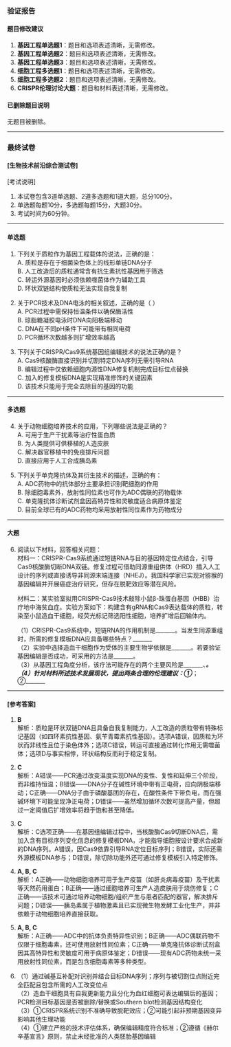 ### 验证报告

#### 题目修改建议
1. **基因工程单选题1**：题目和选项表述清晰，无需修改。
2. **基因工程单选题2**：题目和选项表述清晰，无需修改。
3. **基因工程单选题3**：题目和选项表述清晰，无需修改。
4. **细胞工程多选题1**：题目和选项表述清晰，无需修改。
5. **细胞工程多选题2**：题目和选项表述清晰，无需修改。
6. **CRISPR伦理讨论大题**：题目和材料表述清晰，无需修改。

#### 已删除题目说明
无题目被删除。

---

### 最终试卷

#### [生物技术前沿综合测试卷]
[考试说明]
1. 本试卷包含3道单选题、2道多选题和1道大题，总分100分。
2. 单选题每题10分，多选题每题15分，大题30分。
3. 考试时间为60分钟。

---

#### 单选题
1. 下列关于质粒作为基因工程载体的说法，正确的是：  
   A. 质粒是存在于细菌染色体上的线形单链DNA分子  
   B. 人工改造后的质粒通常含有抗生素抗性基因用于筛选  
   C. 转运外源基因时必须依赖噬菌体作为辅助工具  
   D. 环状双链结构使质粒无法实现自我复制  

2. 关于PCR技术及DNA电泳的相关叙述，正确的是（ ）  
   A. PCR过程中需保持恒温条件以确保酶活性  
   B. 琼脂糖凝胶电泳时DNA向阳极端移动  
   C. DNA在不同pH条件下可能带有相同电荷  
   D. PCR循环次数越多则扩增效率越高  

3. 下列关于CRISPR/Cas9系统基因组编辑技术的说法正确的是？  
   A. Cas9核酸酶直接识别并切割特定DNA序列无需引导RNA  
   B. 编辑过程中仅依赖细胞内源性DNA修复机制完成目标位点替换  
   C. 加入的修复模板DNA是实现精准修饰的关键因素  
   D. 该技术只能用于完全去除目的基因的功能  

---

#### 多选题
4. 关于动物细胞培养技术的应用，下列哪些说法是正确的？  
   A. 可用于生产干扰素等治疗性蛋白质  
   B. 为人类提供可供移植的人造皮肤  
   C. 解决器官移植中的免疫排斥问题  
   D. 直接应用于人工合成胰岛素  

5. 下列关于单克隆抗体及其衍生技术的描述，正确的有：  
   A. ADC药物中的抗体部分主要承担识别靶细胞的作用  
   B. 除细胞毒素外，放射性同位素也可作为ADC偶联的药物载体  
   C. 单克隆抗体诊断试剂盒因高特异性和灵敏度适合病原体鉴定  
   D. 目前全球已有的ADC药物均采用放射性同位素作为药物成分  

---

#### 大题
6. 阅读以下材料，回答相关问题：  
   材料一：CRISPR-Cas9系统通过短链RNA与目的基因特定位点结合，引导Cas9核酸酶切断DNA双链。修复过程可借助同源重组供体（HRD）插入人工设计的序列或直接诱导非同源末端连接（NHEJ）。我国科学家已实现对猕猴的基因编辑并开展癌症治疗研究，但存在脱靶效应等潜在风险。  

   材料二：某实验室拟用CRISPR-Cas9技术敲除小鼠β-珠蛋白基因（HBB）治疗地中海贫血症。实验方案如下：构建含有gRNA和Cas9表达载体的质粒，转染至小鼠造血干细胞，经荧光标记筛选阳性细胞，培养扩增后回输体内。  

   （1）CRISPR-Cas9系统中，短链RNA的作用机制是_______。当发生同源重组时，所需的修复模板DNA应具备哪些特点？_______  
   （2）实验中选择造血干细胞作为受体的主要生物学依据是_______。若要验证基因编辑是否成功，可采用的方法是_______。  
   （3）从基因工程角度分析，该疗法可能存在的两个主要风险是_______、_______。  
   （4）针对材料所述技术发展现状，提出两条合理的伦理建议：①_______；②_______  

---

#### [参考答案]
1. **B**  
   解析：质粒是环状双链DNA且具备自我复制能力，人工改造的质粒带有特殊标记基因（如四环素抗性基因、氨苄青霉素抗性基因）。选项A错误，因质粒为环状而非线性且位于染色体外；选项C错误，转运可直接通过转化作用无需噬菌体；选项D与事实相悖，环状结构反而利于稳定复制。  

2. **C**  
   解析：A错误——PCR通过改变温度实现DNA的变性、复性和延伸三个阶段，而非维持恒温；B错误——DNA分子在碱性环境中带有正电荷，应向阴极端移动；C正确——DNA分子由于磷酸基团的存在，在酸性条件下带负电，而在强碱环境下可能呈现净正电荷；D错误——虽然增加循环次数可提高产量，但超过一定阈值后扩增效率将趋于饱和甚至降低。  

3. **C**  
   解析：C选项正确——在基因组编辑过程中，当核酸酶Cas9切断DNA后，需加入含有目标序列变化信息的修复模板DNA，才能指导细胞按设计要求合成新的DNA序列。A错误，因Cas9依靠引导RNA定位目标序列；B错误，实际还需外源模板DNA参与；D错误，除切除功能外还可通过修复模板引入特定修饰。  

4. **A, B, C**  
   解析：A正确——动物细胞培养可用于生产疫苗（如肝炎病毒疫苗）及干扰素等天然药用蛋白；B正确——通过细胞培养可生产人造皮肤用于烧伤修复；C正确——该技术可通过培养动物细胞/组织产生与患者匹配的器官，解决排斥问题；D错误——胰岛素属于植物激素且已实现微生物发酵工业化生产，并非依赖于动物细胞培养直接获取。  

5. **A, B, C**  
   解析：A正确——ADC中的抗体负责特异性识别；B正确——ADC偶联药物不仅限于细胞毒素，还可使用放射性同位素；C正确——单克隆抗体诊断试剂盒因其高特异性和灵敏度可用于病原体鉴定；D错误——现有ADC药物未统一采用放射性同位素，而是包含细胞毒素等多种类型。  

6.  
   （1）通过碱基互补配对识别并结合目标DNA序列；序列与被切割位点附近完全匹配且包含所需的人工改变位点  
   （2）造血干细胞具有自我更新能力且分化为血红细胞可表达编辑后的基因；PCR检测目标基因是否被删除/替换或Southern blot检测基因结构变化  
   （3）①CRISPR系统识别不准确导致脱靶效应；②可能引起非预期基因变异影响其他生理功能  
   （4）①建立严格的技术评估体系，确保编辑精度符合标准；②遵循《赫尔辛基宣言》原则，禁止未经批准的人类胚胎基因编辑